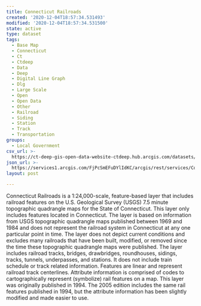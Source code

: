 ```yaml
---
title: Connecticut Railroads
created: '2020-12-04T18:57:34.531493'
modified: '2020-12-04T18:57:34.531500'
state: active
type: dataset
tags:
  - Base Map
  - Connecticut
  - Ct
  - Ctdeep
  - Data
  - Deep
  - Digital Line Graph
  - Dlg
  - Large Scale
  - Open
  - Open Data
  - Other
  - Railroad
  - Siding
  - Station
  - Track
  - Transportation
groups:
  - Local Government
csv_url: >-
  https://ct-deep-gis-open-data-website-ctdeep.hub.arcgis.com/datasets/cc4a386033d943418e8fa2cd486ae241_0.csv?outSR=%7B%22latestWkid%22%3A2234%2C%22wkid%22%3A102656%7D
json_url: >-
  https://services1.arcgis.com/FjPcSmEFuDYlIdKC/arcgis/rest/services/Connecticut_Railroads/FeatureServer/0
layout: post

---
```

Connecticut Railroads is a 1:24,000-scale, feature-based layer that includes railroad features on the U.S. Geological Survey (USGS) 7.5 minute topographic quadrangle maps for the State of Connecticut. This layer only includes features located in Connecticut. The layer is based on information from USGS topographic quadrangle maps published between 1969 and 1984 and does not represent the railroad system in Connecticut at any one particular point in time. The layer does not depict current conditions and excludes many railroads that have been built, modified, or removed since the time these topographic quadrangle maps were published. The layer includes railroad tracks, bridges, drawbridges, roundhouses, sidings, tracks, tunnels, underpasses, and stations. It does not include train schedule or track related information. Features are linear and represent railroad track centerlines. Attribute information is comprised of codes to cartographically represent (symbolize) rail features on a map. This layer was originally published in 1994. The 2005 edition includes the same rail features published in 1994, but the attribute information has been slightly modified and made easier to use.
